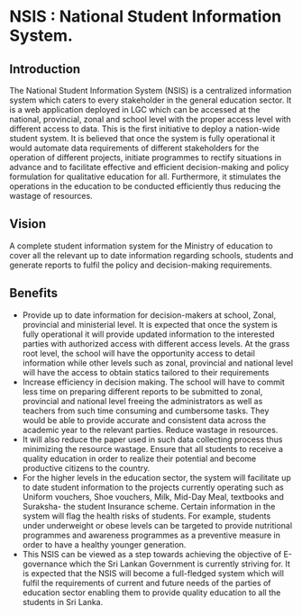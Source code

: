 # NSIS : National Student Information System.

## Introduction 

The National Student Information System (NSIS) is a centralized information system which caters to every stakeholder in the general education sector. It is a web application deployed in LGC which can be accessed at the national, provincial, zonal and school level with the proper access level with different access to data. This is the first initiative to deploy a nation-wide student system. It is believed that once the system is fully operational it would automate data requirements of different stakeholders for the operation of different projects, initiate programmes to rectify situations in advance and to facilitate effective and efficient decision-making and policy formulation for qualitative education for all. Furthermore, it stimulates the operations in the education to be conducted efficiently thus reducing the wastage of resources. 

## Vision

A complete student information system for the Ministry of education to cover all the relevant up to date information regarding schools, students and generate reports to fulfil the policy and decision-making requirements. 

## Benefits

- Provide up to date information for decision-makers at school, Zonal, provincial and ministerial level.
It is expected that once the system is fully operational it will provide updated information to the interested parties with authorized access with different access levels. At the grass root level, the school will have the opportunity access to detail information while other levels such as zonal, provincial and national level will have the access to obtain statics tailored to their requirements
- Increase efficiency in decision making. 
The school will have to commit less time on preparing different reports to be submitted to zonal, provincial and national level freeing the administrators as well as teachers from such time consuming and cumbersome tasks. They would be able to provide accurate and consistent data across the academic year to the relevant parties.
Reduce wastage in resources.
- It will also reduce the paper used in such data collecting process thus minimizing the resource wastage.
Ensure that all students to receive a quality education in order to realize their potential and become productive citizens to the country. 
- For the higher levels in the education sector, the system will facilitate up to date student information to the projects currently operating such as Uniform vouchers, Shoe vouchers, Milk, Mid-Day Meal, textbooks and Suraksha- the student Insurance scheme. Certain information in the system will flag the health risks of students. For example, students under underweight or obese levels can be targeted to provide nutritional programmes and awareness programmes as a preventive measure in order to have a healthy younger generation.
- This NSIS can be viewed as a step towards achieving the objective of E-governance which the Sri Lankan Government is currently striving for. It is expected that the NSIS will become a full-fledged system which will fulfil the requirements of current and future needs of the parties of education sector enabling them to provide quality education to all the students in Sri Lanka. 



